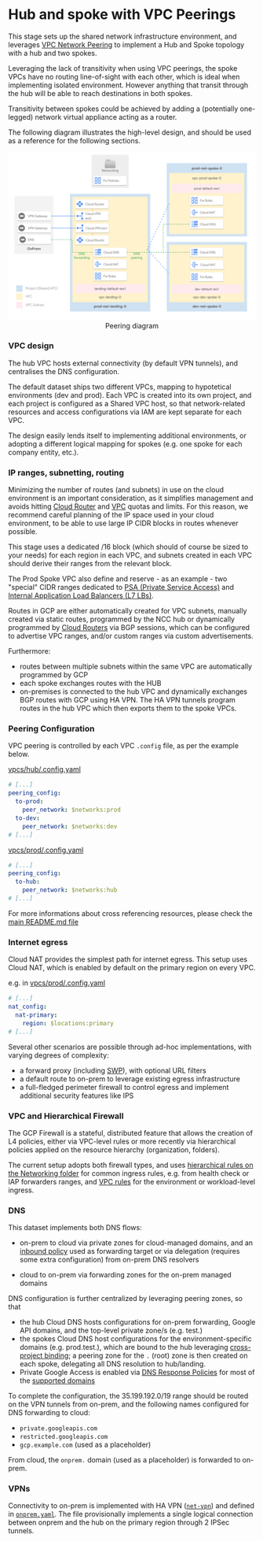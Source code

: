 # Hub and spoke with VPC Peerings

This stage sets up the shared network infrastructure environment, and leverages [VPC Network Peering](https://cloud.google.com/vpc/docs/vpc-peering) to implement a Hub and Spoke topology with a hub and two spokes.

Leveraging the lack of transitivity when using VPC peerings, the spoke VPCs have no routing line-of-sight with each other, which is ideal when implementing isolated environment. However anything that transit through the hub will be able to reach destinations in both spokes.

Transitivity between spokes could be achieved by adding a (potentially one-legged) network virtual appliance acting as a router.

The following diagram illustrates the high-level design, and should be used as a reference for the following sections.

<p align="center">
  <img src="diagram.svg" alt="Peerings diagram">
  </br>Peering diagram
</p>

### VPC design

The hub VPC hosts external connectivity (by default VPN tunnels), and centralises the DNS configuration.

The default dataset ships two different VPCs, mapping to hypotetical environments (dev and prod). Each VPC is created into its own project, and each project is configured as a Shared VPC host, so that network-related resources and access configurations via IAM are kept separate for each VPC.

The design easily lends itself to implementing additional environments, or adopting a different logical mapping for spokes (e.g. one spoke for each company entity, etc.).

### IP ranges, subnetting, routing

Minimizing the number of routes (and subnets) in use on the cloud environment is an important consideration, as it simplifies management and avoids hitting [Cloud Router](https://cloud.google.com/network-connectivity/docs/router/quotas) and [VPC](https://cloud.google.com/vpc/docs/quota) quotas and limits. For this reason, we recommend careful planning of the IP space used in your cloud environment, to be able to use large IP CIDR blocks in routes whenever possible.

This stage uses a dedicated /16 block (which should of course be sized to your needs) for each region in each VPC, and subnets created in each VPC should derive their ranges from the relevant block.

The Prod Spoke VPC also define and reserve - as an example - two "special" CIDR ranges dedicated to [PSA (Private Service Access)](https://cloud.google.com/vpc/docs/private-services-access) and [Internal Application Load Balancers (L7 LBs)](https://cloud.google.com/load-balancing/docs/l7-internal).

Routes in GCP are either automatically created for VPC subnets, manually created via static routes, programmed by the NCC hub or dynamically programmed by [Cloud Routers](https://cloud.google.com/network-connectivity/docs/router#docs) via BGP sessions, which can be configured to advertise VPC ranges, and/or custom ranges via custom advertisements.

Furthermore:

- routes between multiple subnets within the same VPC are automatically programmed by GCP
- each spoke exchanges routes with the HUB
- on-premises is connected to the hub VPC and dynamically exchanges BGP routes with GCP using HA VPN. The HA VPN tunnels program routes in the hub VPC which then exports them to the spoke VPCs.

### Peering Configuration

VPC peering is controlled by each VPC `.config` file, as per the example below.

[vpcs/hub/.config.yaml](./vpcs/hub/.config.yaml)

```yaml
# [...]
peering_config:
  to-prod:
    peer_network: $networks:prod
  to-dev:
    peer_network: $networks:dev
# [...]
```

[vpcs/prod/.config.yaml](./vpcs/prod/.config.yaml)

```yaml
# [...]
peering_config:
  to-hub:
    peer_network: $networks:hub
# [...]
```

For more informations about cross referencing resources, please check the [main README.md file](../../README.md)

### Internet egress

Cloud NAT provides the simplest path for internet egress. This setup uses Cloud NAT, which is enabled by default on the primary region on every VPC.

e.g. in [vpcs/prod/.config.yaml](./vpcs/prod/.config.yaml)

```yaml
# [...]
nat_config:
  nat-primary:
    region: $locations:primary
# [...]
```

Several other scenarios are possible through ad-hoc implementations, with varying degrees of complexity:

- a forward proxy (including [SWP](https://cloud.google.com/secure-web-proxy/docs/overview)), with optional URL filters
- a default route to on-prem to leverage existing egress infrastructure
- a full-fledged perimeter firewall to control egress and implement additional security features like IPS

### VPC and Hierarchical Firewall

The GCP Firewall is a stateful, distributed feature that allows the creation of L4 policies, either via VPC-level rules or more recently via hierarchical policies applied on the resource hierarchy (organization, folders).

The current setup adopts both firewall types, and uses [hierarchical rules on the Networking folder](./firewall-policies/networking-policy.yaml) for common ingress rules, e.g. from health check or IAP forwarders ranges, and [VPC rules](./vpcs/prod/firewall-rules) for the environment or workload-level ingress.

### DNS

This dataset implements both DNS flows:

- on-prem to cloud via private zones for cloud-managed domains, and an [inbound policy](https://cloud.google.com/dns/docs/server-policies-overview#dns-server-policy-in) used as forwarding target or via delegation (requires some extra configuration) from on-prem DNS resolvers

- cloud to on-prem via forwarding zones for the on-prem managed domains

DNS configuration is further centralized by leveraging peering zones, so that

- the hub Cloud DNS hosts configurations for on-prem forwarding, Google API domains, and the top-level private zone/s (e.g. test.)
- the spokes Cloud DNS host configurations for the environment-specific domains (e.g. prod.test.), which are bound to the hub leveraging [cross-project binding](https://cloud.google.com/dns/docs/zones/zones-overview#cross-project_binding); a peering zone for the `.` (root) zone is then created on each spoke, delegating all DNS resolution to hub/landing.
- Private Google Access is enabled via [DNS Response Policies](https://cloud.google.com/dns/docs/zones/manage-response-policies#create-response-policy-rule) for most of the [supported domains](https://cloud.google.com/vpc/docs/configure-private-google-access#domain-options)

To complete the configuration, the 35.199.192.0/19 range should be routed on the VPN tunnels from on-prem, and the following names configured for DNS forwarding to cloud:

- `private.googleapis.com`
- `restricted.googleapis.com`
- `gcp.example.com` (used as a placeholder)

From cloud, the `onprem.` domain (used as a placeholder) is forwarded to on-prem.

### VPNs

Connectivity to on-prem is implemented with HA VPN ([`net-vpn`](../../../../../modules/net-vpn-ha/)) and defined in [`onprem.yaml`](./vpcs/hub/vpns/onprem.yaml). The file provisionally implements a single logical connection between onprem and the hub on the primary region through 2 IPSec tunnels.
